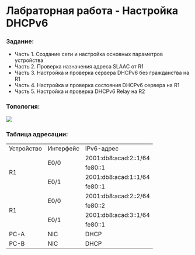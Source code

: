 # Лабраторная работа - Настройка DHCPv6


###  Задание:

+ Часть 1. Создание сети и настройка основных параметров устройства
+ Часть 2. Проверка назначения адреса SLAAC от R1
+ Часть 3. Настройка и проверка сервера DHCPv6 без гражданства на R1
+ Часть 4. Настройка и проверка состояния DHCPv6 сервера на R1
+ Часть 5. Настройка и проверка DHCPv6 Relay на R2



### Топология:

![](./imgs/tp1.png)

### Таблица адресации:

<table>

<tr>
	<td>Устройство</td>
	<td>Интерфейс</td>
	<td>IPv6-адрес</td>
</tr>

<tr>
        <td rowspan="4">R1</td>
        <td rowspan="2">E0/0</td>
	 <td>2001:db8:acad:2::1/64</td>
</tr>

<tr>
	 <td>fe80::1</td>
</tr>

<tr>
        <td rowspan="2">E0/1</td>
	 <td>2001:db8:acad:1::1/64</td>
</tr>

<tr>
	 <td>fe80::1</td>
</tr>







<tr>
        <td rowspan="4">R1</td>
        <td rowspan="2">E0/0</td>
	 <td>2001:db8:acad:2::2/64</td>
</tr>

<tr>
	 <td>fe80::2</td>
</tr>

<tr>
        <td rowspan="2">E0/1</td>
	 <td>2001:db8:acad:3::1/64</td>
</tr>

<tr>
	 <td>fe80::1</td>
</tr>

<tr>
        <td>PC-A</td>
        <td>NIC</td>
	 <td>DHCP</td>
</tr>

<tr>
        <td>PC-B</td>
        <td>NIC</td>
	 <td>DHCP</td>
</tr>




</table>